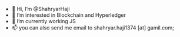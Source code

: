 - 👋 Hi, I’m @ShahryarHaji
- 👀 I’m interested in Blockchain and Hyperledger
- 🌱 I’m currently working JS
- 📫 you can also send me email to shahryar.haji1374 [at] gamil.com;

<!---
ShahryarHaji/ShahryarHaji is a ✨ special ✨ repository because its `README.md` (this file) appears on your GitHub profile.
You can click the Preview link to take a look at your changes.
--->
